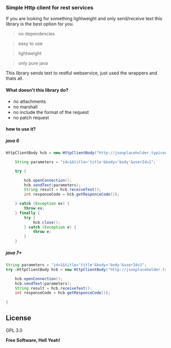 ### Simple Http client for rest services
If you are looking for something lightweight and only send/receive text this library is the best option for you.

> no dependencies

> easy to use

> lightweight

> only pure java

This library sends text to restful webservice, just used the wrappers and thats all.

#### What doesn't this library do?

* no attachments
* no marshall
* no include the format of the request
* no patch request
 
#### how to use it?
##### java 6
```java
HttpClientBody hcb = new HttpClientBody("http://jsonplaceholder.typicode.com/posts/1", "DELETE");

    String parameters = "id=1&title='title'&body='body'&userId=1";

    try {

        hcb.openConnection();
        hcb.sendText(parameters);
        String result = hcb.receiveText();
        int responseCode = hcb.getResponceCode());

    } catch (Exception ex) {
        throw ex;
    } finally {
        try {
            hcb.close();
        } catch (Exception e) {
            throw e;
        }
    }
```
##### java 7+
```java
String parameters = "id=1&title='title'&body='body'&userId=1";
try (HttpClientBody hcb = new HttpClientBody("http://jsonplaceholder.typicode.com/posts/1", "PUT")) {

    hcb.openConnection();
    hcb.sendText(parameters);
    String result = hcb.receiveText();
    int responseCode = hcb.getResponceCode());
    
}
```

License
----

GPL 3.0


**Free Software, Hell Yeah!**
